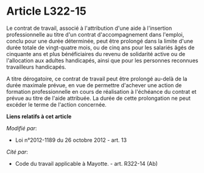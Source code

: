 # Article L322-15

Le contrat de travail, associé à l'attribution d'une aide à l'insertion professionnelle au titre d'un contrat
d'accompagnement dans l'emploi, conclu pour une durée déterminée, peut être prolongé dans la limite d'une durée totale de
vingt-quatre mois, ou de cinq ans pour les salariés âgés de cinquante ans et plus bénéficiaires du revenu de solidarité
active ou de l'allocation aux adultes handicapés, ainsi que pour les personnes reconnues travailleurs handicapés. 

A titre dérogatoire, ce contrat de travail peut être prolongé au-delà de la durée maximale prévue, en vue de permettre
d'achever une action de formation professionnelle en cours de réalisation à l'échéance du contrat et prévue au titre de
l'aide attribuée. La durée de cette prolongation ne peut excéder le terme de l'action concernée.

**Liens relatifs à cet article**

_Modifié par_:

  - Loi n°2012-1189 du 26 octobre 2012 - art. 13

_Cité par_:

  - Code du travail applicable à Mayotte. - art. R322-14 (Ab)
